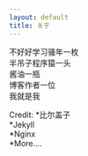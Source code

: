 ```yaml
---
layout: default
title: 关于
---
```

不好好学习骚年一枚  
半吊子程序猿一头  
酱油一瓶  
博客作者一位  
我就是我

Credit: 
*比尔盖子  
*Jekyll  
*Nginx  
*More....  
